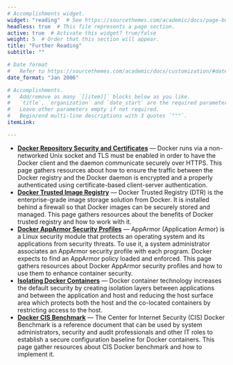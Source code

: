 ```yaml
---
# Accomplishments widget.
widget: "reading"  # See https://sourcethemes.com/academic/docs/page-builder/
headless: true  # This file represents a page section.
active: true  # Activate this widget? true/false
weight: 5  # Order that this section will appear.
title: "Further Reading"
subtitle: ""

# Date format
#   Refer to https://sourcethemes.com/academic/docs/customization/#date-format
date_format: "Jan 2006"

# Accomplishments.
#   Add/remove as many `[[item]]` blocks below as you like.
#   `title`, `organization` and `date_start` are the required parameters.
#   Leave other parameters empty if not required.
#   Begin/end multi-line descriptions with 3 quotes `"""`.
itemLink:

---
```


- **[Docker Repository Security and Certificates](/display/containers/docker+repository+security+and+certificates)**  — Docker runs via a non-networked Unix socket and TLS must be enabled in order to have the Docker client and the daemon communicate securely over HTTPS. This page gathers resources about how to ensure the traffic between the Docker registry and the Docker daemon is encrypted and a properly authenticated using certificate-based client-server authentication.
- **[Docker Trusted Image Registry](/display/containers/docker+trusted+image+registry)**  — Docker Trusted Registry (DTR) is the enterprise-grade image storage solution from Docker. It is installed behind a firewall so that Docker images can be securely stored and managed. This page gathers resources about the benefits of Docker trusted registry and how to work with it.
- **[Docker AppArmor Security Profiles](/display/containers/docker+apparmor+security+profiles)**  — AppArmor (Application Armor) is a Linux security module that protects an operating system and its applications from security threats. To use it, a system administrator associates an AppArmor security profile with each program. Docker expects to find an AppArmor policy loaded and enforced. This page gathers resources about Docker AppArmor security profiles and how to use them to enhance container security.
- **[Isolating Docker Containers](/display/containers/isolating+docker+containers)**  — Docker container technology increases the default security by creating isolation layers between applications and between the application and host and reducing the host surface area which protects both the host and the co-located containers by restricting access to the host.
- **[Docker CIS Benchmark](/display/containers/docker+cis+benchmark)**  — The Center for Internet Security (CIS) Docker Benchmark is a reference document that can be used by system administrators, security and audit professionals and other IT roles to establish a secure configuration baseline for Docker containers. This page gather resources about CIS Docker benchmark and how to implement it.